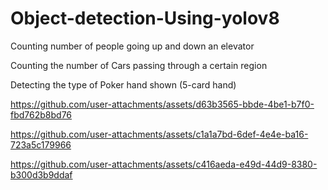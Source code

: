 # Object-detection-Using-yolov8

Counting number of people going up and down an elevator

Counting the number of Cars passing through a certain region 

Detecting the type of Poker hand shown (5-card hand)

https://github.com/user-attachments/assets/d63b3565-bbde-4be1-b7f0-fbd762b8bd76

https://github.com/user-attachments/assets/c1a1a7bd-6def-4e4e-ba16-723a5c179966

https://github.com/user-attachments/assets/c416aeda-e49d-44d9-8380-b300d3b9ddaf
